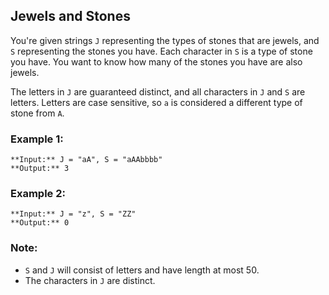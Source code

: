 ##  Jewels and Stones

You're given strings `J` representing the types of stones that are jewels, and `S` representing the stones you have.  Each character in `S` is a type of stone you have.  You want to know how many of the stones you have are also jewels.

The letters in `J` are guaranteed distinct, and all characters in `J` and `S` are letters. Letters are case sensitive, so `a` is considered a different type of stone from `A`.

### Example 1:

```
**Input:** J = "aA", S = "aAAbbbb"
**Output:** 3
```

### Example 2:

```
**Input:** J = "z", S = "ZZ"
**Output:** 0
```

### Note:

- `S` and `J` will consist of letters and have length at most 50.
- The characters in `J` are distinct.

